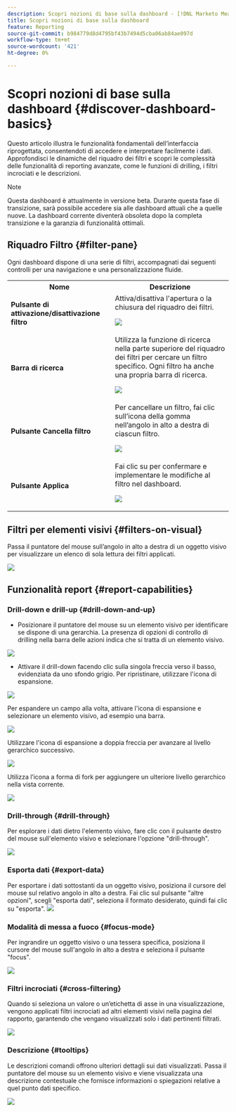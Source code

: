 ```yaml
---
description: Scopri nozioni di base sulla dashboard - [!DNL Marketo Measure] - Prodotto
title: Scopri nozioni di base sulla dashboard
feature: Reporting
source-git-commit: b984779d8d4795bf43b7494d5cba06ab84ae097d
workflow-type: tm+mt
source-wordcount: '421'
ht-degree: 0%

---
```


# Scopri nozioni di base sulla dashboard {#discover-dashboard-basics}

Questo articolo illustra le funzionalità fondamentali dell’interfaccia riprogettata, consentendoti di accedere e interpretare facilmente i dati. Approfondisci le dinamiche del riquadro dei filtri e scopri le complessità delle funzionalità di reporting avanzate, come le funzioni di drilling, i filtri incrociati e le descrizioni.

>[!NOTE]
>
>Questa dashboard è attualmente in versione beta. Durante questa fase di transizione, sarà possibile accedere sia alle dashboard attuali che a quelle nuove. La dashboard corrente diventerà obsoleta dopo la completa transizione e la garanzia di funzionalità ottimali.

## Riquadro Filtro {#filter-pane}

Ogni dashboard dispone di una serie di filtri, accompagnati dai seguenti controlli per una navigazione e una personalizzazione fluide.

<table style="table-layout:auto"> 
 <tbody> 
  <tr> 
   <th>Nome</th> 
   <th>Descrizione</th>
  </tr> 
  <tr> 
   <td><b>Pulsante di attivazione/disattivazione filtro</b></td>
   <td>Attiva/disattiva l'apertura o la chiusura del riquadro dei filtri.
   <p><img src="assets/discover-dashboard-basics-1.png"></td>
  </tr>
  <tr> 
   <td><b>Barra di ricerca</b></td>
   <td>Utilizza la funzione di ricerca nella parte superiore del riquadro dei filtri per cercare un filtro specifico. Ogni filtro ha anche una propria barra di ricerca.
   <p><img src="assets/discover-dashboard-basics-2.png"></td>
  </tr>
   <tr> 
   <td><b>Pulsante Cancella filtro</b></td>
   <td>Per cancellare un filtro, fai clic sull’icona della gomma nell’angolo in alto a destra di ciascun filtro.
   <p><img src="assets/discover-dashboard-basics-3.png"></td>
  </tr>
  <tr> 
   <td><b>Pulsante Applica</b></td>
   <td>Fai clic su per confermare e implementare le modifiche al filtro nel dashboard.
   <p><img src="assets/discover-dashboard-basics-3a.png"></td>
  </tr>
 </tbody> 
</table>

## Filtri per elementi visivi {#filters-on-visual}

Passa il puntatore del mouse sull’angolo in alto a destra di un oggetto visivo per visualizzare un elenco di sola lettura dei filtri applicati.

![](assets/discover-dashboard-basics-3b.png)

## Funzionalità report {#report-capabilities}

### Drill-down e drill-up {#drill-down-and-up}

* Posizionare il puntatore del mouse su un elemento visivo per identificare se dispone di una gerarchia. La presenza di opzioni di controllo di drilling nella barra delle azioni indica che si tratta di un elemento visivo.

![](assets/discover-dashboard-basics-4.png)

* Attivare il drill-down facendo clic sulla singola freccia verso il basso, evidenziata da uno sfondo grigio. Per ripristinare, utilizzare l&#39;icona di espansione.

![](assets/discover-dashboard-basics-5.png)

Per espandere un campo alla volta, attivare l&#39;icona di espansione e selezionare un elemento visivo, ad esempio una barra.

![](assets/discover-dashboard-basics-6.gif)

Utilizzare l&#39;icona di espansione a doppia freccia per avanzare al livello gerarchico successivo.

![](assets/discover-dashboard-basics-7.gif)

Utilizza l’icona a forma di fork per aggiungere un ulteriore livello gerarchico nella vista corrente.

![](assets/discover-dashboard-basics-8.gif)

### Drill-through {#drill-through}

Per esplorare i dati dietro l&#39;elemento visivo, fare clic con il pulsante destro del mouse sull&#39;elemento visivo e selezionare l&#39;opzione &quot;drill-through&quot;.

![](assets/discover-dashboard-basics-9.gif)

### Esporta dati {#export-data}

Per esportare i dati sottostanti da un oggetto visivo, posiziona il cursore del mouse sul relativo angolo in alto a destra. Fai clic sul pulsante &quot;altre opzioni&quot;, scegli &quot;esporta dati&quot;, seleziona il formato desiderato, quindi fai clic su &quot;esporta&quot;.
![](assets/discover-dashboard-basics-10.gif)

### Modalità di messa a fuoco {#focus-mode}

Per ingrandire un oggetto visivo o una tessera specifica, posiziona il cursore del mouse sull&#39;angolo in alto a destra e seleziona il pulsante &quot;focus&quot;.

![](assets/discover-dashboard-basics-11.gif)

### Filtri incrociati {#cross-filtering}

Quando si seleziona un valore o un’etichetta di asse in una visualizzazione, vengono applicati filtri incrociati ad altri elementi visivi nella pagina del rapporto, garantendo che vengano visualizzati solo i dati pertinenti filtrati.

![](assets/discover-dashboard-basics-12.gif)

### Descrizione {#tooltips}

Le descrizioni comandi offrono ulteriori dettagli sui dati visualizzati. Passa il puntatore del mouse su un elemento visivo e viene visualizzata una descrizione contestuale che fornisce informazioni o spiegazioni relative a quel punto dati specifico.

![](assets/discover-dashboard-basics-13.gif)
